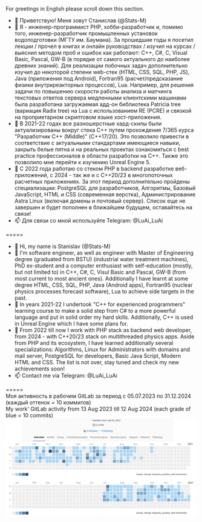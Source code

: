 For greetings in English please scroll down this section.

- 👋 Приветствую! Меня зовут Станислав (@Stats-M)
- 👀 Я - инженер-программист PHP, хобби-разработчик и, помимо того, инженер-разработчик промышленных установок водоподготовки (МГТУ им. Баумана). За прошедшие годы я посетил лекции / прочел в книгах и онлайн руководствах / изучил на курсах / выяснил методом проб и ошибок как работают: C++, C#, C, Visual Basic, Pascal, GW-B (в порядке от самого актуального до наиболее древних знаний). Для реализации побочных задач дополнительно изучил до некоторой степени web-стек (HTML, CSS, SQL, PHP, JS), Java (приложения под Android), Fortran95 (расчет/предсказание физики внутриреакторных процессов), Lua. Например, для решения задачи по повышению скорости работы анализа и матчинга текстовых ответов сервера медленными клиентскими машинами была разработана загружаемая адд-он библиотека Patricia tree (вариация Radix tree) на Lua с использованием RE (PCRE) и связкой на проприетарном скриптовом языке хост-приложения.
- 🌱 В 2021-22 годах все разношерстные хард-скилы были актуализированы вокруг стека С++ путем прохождения 7/365 курса "Разработчик С++ (Middle)" (C++17/20). Это позволило привести в соответствие с актуальными стандартами имеющиеся навыки, закрыть белые пятна и на реальных проектах ознакомиться с best practice профессионалов в области разработки на С++. Также это позволило мне перейти к изучению Unreal Engine 5.
- 💞️ С 2022 года работаю со стеком PHP в backend разработке веб-приложений, с 2024 - так же и с C++20/23 в многопоточных расчетных приложениях. За этот период дополнительно пройдены специализации: PostgreSQL для разработчиков, Алгоритмы, Базовый JavaScript, HTML и CSS (cовременная верстка), Администрирование Astra Linux (включая домены и почтовый сервер). Список еще не завершен и будет пополнен в ближайшем будущем, оставайтесь на связи!
- 📫 Для связи со мной используйте Telegram: @LuAi_LuAi

=====
- 👋 Hi, my name is Stanislav (@Stats-M)
- 👀 I'm software engineer, as well as engineer with Master of Engineering degree (graduated from BSTU) (industrial water treatment machines), PhD ex-student and a computer enthusiast with self-education (mostly, but not limited to) in C++, C#, C, Visul Basic and Pascal, GW-B (from most current to most ancient ones). Additionally I have learnt at some degree HTML, CSS, SQL, PHP, Java (Android apps), Fortran95 (nuclear physics processes forecast software), Lua to achieve side targets in the past.
- 🌱 In years 2021-22 I undertook "C++ for experienced programmers" learning course to make a solid step from C# to a more powerful language and put in solid order my hard skills. Additionally, C++ is used in Unreal Engine which I have some plans for.
- 💞️ From 2022 till now I work with PHP stack as backend web developer, from 2024 - with C++20/23 stack on multithreaded physics apps. Aside from PHP and its ecosystem, I have learned additionally several specializations: Algorithms, Linux for Administrators with domains and mail server, PostgreSQL for developers,  Basic Java Script, Modern HTML and CSS. The list is not over, stay tuned and check my new achievements soon!
- 📫 Contact me via Telegram: @LuAi_LuAi

=====\
Моя активность в рабочем GitLab за период с 05.07.2023 по 31.12.2024 (каждый оттенок = 10 коммитов)\
My work' GitLab activity from 13 Aug 2023 till 12 Aug 2024 (each grade of blue = 10 commits)\
![Git Lab activity in years 2023-2024](https://github.com/Stats-M/Stats-M/blob/main/git-lab-2023-2024.png?raw=true)

<!---
Stats-M/Stats-M is a ✨ special ✨ repository because its `README.md` (this file) appears on your GitHub profile.
You can click the Preview link to take a look at your changes.
--->

